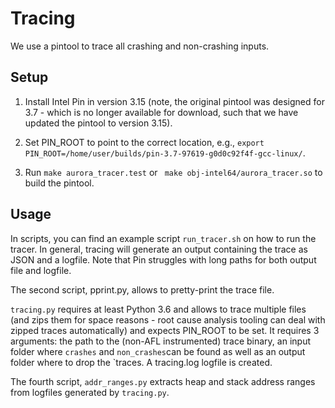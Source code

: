 # Tracing

We use a pintool to trace all crashing and non-crashing inputs.


## Setup
1. Install Intel Pin in version 3.15 (note, the original pintool was designed for 3.7 - which is no longer available for download, such that we have updated the pintool to version 3.15).

2. Set PIN_ROOT to point to the correct location, e.g., `export PIN_ROOT=/home/user/builds/pin-3.7-97619-g0d0c92f4f-gcc-linux/`.

3. Run `make aurora_tracer.test` or ` make obj-intel64/aurora_tracer.so` to build the pintool.

## Usage

In scripts, you can find an example script `run_tracer.sh` on how to run the tracer. In general, tracing will generate an output containing the trace as JSON and a logfile. Note that Pin struggles with long paths for both output file and logfile.

The second script, pprint.py, allows to pretty-print the trace file.

`tracing.py` requires at least Python 3.6 and allows to trace multiple files (and zips them for space reasons - root cause analysis tooling can deal with zipped traces automatically) and expects PIN_ROOT to be set. It requires 3 arguments: the path to the (non-AFL instrumented) trace binary, an input folder where `crashes` and `non_crashes`can be found as well as an output folder where to drop the `traces. A tracing.log logfile is created.

The fourth script, `addr_ranges.py` extracts heap and stack address ranges from logfiles generated by `tracing.py`.

